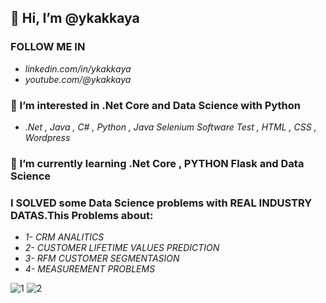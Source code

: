  ## 👋 Hi, I’m @ykakkaya
 
 ### FOLLOW ME  IN
-   *linkedin.com/in/ykakkaya*
-   *youtube.com/@ykakkaya*
  ### 👀 I’m interested in .Net Core and Data Science with Python
-   *.Net , Java , C# , Python , Java Selenium Software Test , HTML , CSS , Wordpress* 
 ### 🌱 I’m currently learning .Net Core , PYTHON Flask and Data Science
 ### I SOLVED some Data Science problems with **REAL INDUSTRY DATAS**.This Problems about:
-  _1- CRM ANALITICS_
-  _2- CUSTOMER LIFETIME VALUES PREDICTION_
-  _3- RFM CUSTOMER SEGMENTASION_
-  _4- MEASUREMENT PROBLEMS_

![1](https://user-images.githubusercontent.com/100940437/198726362-e761d5d9-1357-4bd5-acfc-b6faebf5b1c6.jpg)
![2 ](https://user-images.githubusercontent.com/100940437/198726417-32926a8b-d4f4-4d2d-8076-a6abac6714f8.jpg)



<!---
ykakkaya/ykakkaya is a ✨ special ✨ repository because its `README.md` (this file) appears on your GitHub profile.
You can click the Preview link to take a look at your changes.
--->

